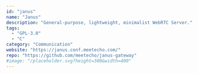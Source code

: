 ```yaml
---
id: "janus"
name: "Janus"
description: "General-purpose, lightweight, minimalist WebRTC Server."
tags:
  - "GPL-3.0"
  - "C"
category: "Communication"
website: "https://janus.conf.meetecho.com/"
repo: "https://github.com/meetecho/janus-gateway"
#image: "/placeholder.svg?height=300&width=400"
---
```



